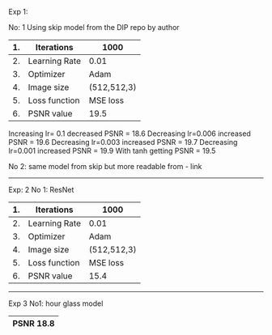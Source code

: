 
Exp 1: 

No: 1
Using skip model from the DIP repo by author 



|1. | Iterations | 1000 |
|---|------------|------|
|2. |Learning Rate| 0.01|
|3. | Optimizer  |Adam |
|4. | Image size |(512,512,3)|
|5. | Loss function| MSE loss|
|6. |PSNR value |19.5|


Increasing lr= 0.1 decreased PSNR = 18.6
Decreasing lr=0.006 increased PSNR = 19.6
Decreasing lr=0.003 increased PSNR = 19.7
Decreasing lr=0.001 increased PSNR = 19.9
With tanh getting PSNR = 19.5

No 2: same model from skip but more readable from - link

------------------------------------------------------------------------------------------------------------------------------
Exp: 2
 No 1: ResNet 
 
|1. | Iterations | 1000 |
|---|-----------|-------|
|2. | Learning Rate | 0.01 |
|3. | Optimizer | Adam |
|4.| Image size | (512,512,3) |
|5. | Loss function | MSE loss |
|6.| PSNR value | 15.4 |

------------------------------------------------------------------------------------------------------------------------------

Exp 3 
No1: hour glass model

 | PSNR 18.8 |
 |----|

